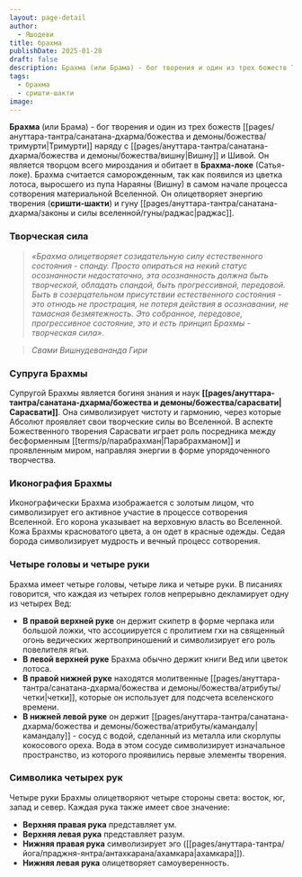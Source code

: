 ```yaml
---
layout: page-detail
author:
  - Яшодеви
title: брахма
publishDate: 2025-01-28
draft: false
description: Брахма (или Брама) - бог творения и один из трех божеств Тримурти наряду с Вишну и Шивой. Он является творцом всего мироздания и обитает в Брахма-локе (Сатья-локе). Брахма считается саморожденным, так как появился из цветка лотоса, выросшего из пупа Нараяны (Вишну) в самом начале процесса сотворения материальной Вселенной. Он олицетворяет энергию творения (сришти-шакти) и гуну раджас.
tags:
  - брахма
  - сришти-шакти
image:
---
```

**Брахма** (или Брама) - бог творения и один из трех божеств [[pages/ануттара-тантра/санатана-дхарма/божества и демоны/божества/тримурти|Тримурти]] наряду с [[pages/ануттара-тантра/санатана-дхарма/божества и демоны/божества/вишну|Вишну]] и Шивой. Он является творцом всего мироздания и обитает в **Брахма-локе** (Сатья-локе). Брахма считается саморожденным, так как появился из цветка лотоса, выросшего из пупа Нараяны (Вишну) в самом начале процесса сотворения материальной Вселенной. Он олицетворяет энергию творения (**сришти-шакти**) и гуну [[pages/ануттара-тантра/санатана-дхарма/законы и силы вселенной/гуны/раджас|раджас]].

### Творческая сила

>*«Брахма олицетворяет созидательную силу естественного состояния - спанду. Просто опираться на некий статус осознанности недостаточно, эта осознанность должна быть творческой, обладать спандой, быть прогрессивной, передовой. Быть в созерцательном присутствии естественного состояния - это отнюдь не прострация, не потеря действия в осознавании, не тамасная безмятежность. Это собранное, передовое, прогрессивное состояние, это и есть принцип Брахмы - творческая сила».*  
 
>*Свами Вишнудевананда Гири*

### Супруга Брахмы

Супругой Брахмы является богиня знания и наук **[[pages/ануттара-тантра/санатана-дхарма/божества и демоны/божества/сарасвати|Сарасвати]]**.
Она символизирует чистоту и гармонию, через которые Абсолют проявляет свои творческие силы во Вселенной. В аспекте Божественного творения Сарасвати играет роль посредника между бесформенным [[terms/p/парабрахман|Парабрахманом]] и проявленным миром, направляя энергии в форме упорядоченного творчества.
### Иконография Брахмы

Иконографически Брахма изображается с золотым лицом, что символизирует его активное участие в процессе сотворения Вселенной. Его корона указывает на верховную власть во Вселенной. Кожа Брахмы красноватого цвета, а он одет в красные одежды. Седая борода символизирует мудрость и вечный процесс сотворения.

### Четыре головы и четыре руки

Брахма имеет четыре головы, четыре лика и четыре руки. В писаниях говорится, что каждая из четырех голов непрерывно декламирует одну из четырех Вед:

- **В правой верхней руке** он держит скипетр в форме черпака или большой ложки, что ассоциируется с пролитием гхи на священный огонь ведических жертвоприношений и символизирует его роль повелителя ягьи.
- **В левой верхней руке** Брахма обычно держит книги Вед или цветок лотоса.
- **В правой нижней руке** находятся молитвенные [[pages/ануттара-тантра/санатана-дхарма/божества и демоны/божества/атрибуты/четки|четки]], которые он использует для подсчета вселенского времени.
- **В нижней левой руке** он держит [[pages/ануттара-тантра/санатана-дхарма/божества и демоны/божества/атрибуты/камандалу|камандалу]] - сосуд с водой, сделанный из металла или скорлупы кокосового ореха. Вода в этом сосуде символизирует изначальное пространство, из которого проявились первые элементы творения.
### Символика четырех рук

Четыре руки Брахмы олицетворяют четыре стороны света: восток, юг, запад и север. Каждая рука также имеет свое значение:

- **Верхняя правая рука** представляет ум.
- **Верхняя левая рука** представляет разум.
- **Нижняя правая рука** символизирует эго ([[pages/ануттара-тантра/йога/праджня-янтра/антахкарана/ахамкара|ахамкара]]).
- **Нижняя левая рука** олицетворяет самоуверенность.